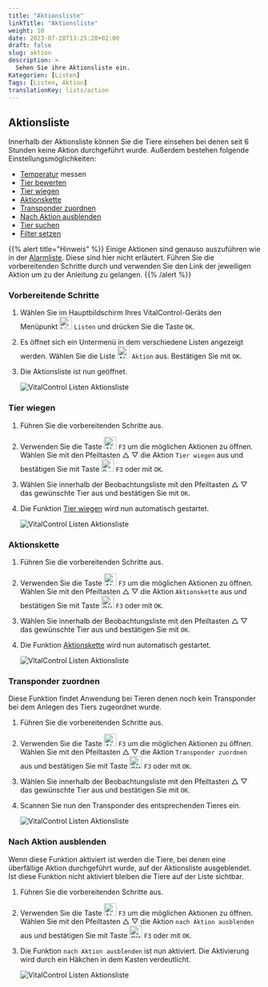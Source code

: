 ```yaml
---
title: "Aktionsliste"
linkTitle: "Aktionsliste"
weight: 10
date: 2023-07-28T13:25:28+02:00
draft: false
slug: aktion
description: >
  Sehen Sie ihre Aktionsliste ein.
Kategorien: [Listen]
Tags: [Listen, Aktion]
translationKey: lists/action
---
```

## Aktionsliste

Innerhalb der Aktionsliste können Sie die Tiere einsehen bei denen seit 6 Stunden keine Aktion durchgeführt wurde. Außerdem bestehen folgende Einstellungsmöglichkeiten:

- [Temperatur](../../aktionen/temperatur) messen
- [Tier bewerten](../../aktionen/tierbewertung)
- [Tier wiegen](#tier-wiegen)
- [Aktionskette](#aktionskette)
- [Transponder zuordnen](#transponder-zuordnen)
- [Nach Aktion ausblenden](#nach-aktion-ausblenden)
- [Tier suchen](../alarm/#tier-suchen)
- [Filter setzen](../../filter/)

{{% alert title="Hinweis" %}}
Einige Aktionen sind genauso auszuführen wie in der [Alarmliste](../alarm/). Diese sind hier nicht erläutert. Führen Sie die vorbereitenden Schritte durch und verwenden Sie den Link der jeweiligen Aktion um zu der Anleitung zu gelangen.
{{% /alert %}}

### Vorbereitende Schritte

1. Wählen Sie im Hauptbildschirm Ihres VitalControl-Geräts den Menüpunkt <img src="/icons/listen.svg" width="25" align="bottom" alt="Listen" /> `Listen` und drücken Sie die Taste `OK`.

2. Es öffnet sich ein Untermenü in dem verschiedene Listen angezeigt werden. Wählen Sie die Liste <img src="/icons/actionlist.svg" width="25" align="bottom" alt="Aktion" />  `Aktion` aus. Bestätigen Sie mit `OK`.

3. Die Aktionsliste ist nun geöffnet.

   ![VitalControl Listen Aktionsliste](../bilder/vorbereitendeschritte3.png "Vorbereitende Schritte")

### Tier wiegen

1. Führen Sie die vorbereitenden Schritte aus.

2. Verwenden Sie die Taste <img src="/icons/animalhistorysettings.svg" width="25" align="bottom" alt="Aktionen" />  `F3` um die möglichen Aktionen zu öffnen. Wählen Sie mit den Pfeiltasten △ ▽ die Aktion `Tier wiegen` aus und bestätigen Sie mit Taste <img src="/icons/save.svg" width="25" align="bottom" alt="Speichern" /> `F3` oder mit `OK`.

3. Wählen Sie innerhalb der Beobachtungsliste mit den Pfeiltasten △ ▽ das gewünschte Tier aus und bestätigen Sie mit `OK`.

4. Die Funktion [Tier wiegen](/docs/aktionen/wiegung/#gewicht-erfassen) wird nun automatisch gestartet.

   ![VitalControl Listen Aktionsliste](../bilder/tierwiegen.png "Tier wiegen")

### Aktionskette

1. Führen Sie die vorbereitenden Schritte aus.

2. Verwenden Sie die Taste <img src="/icons/animalhistorysettings.svg" width="25" align="bottom" alt="Aktionen" /> `F3` um die möglichen Aktionen zu öffnen. Wählen Sie mit den Pfeiltasten △ ▽ die Aktion `Aktionskette` aus und bestätigen Sie mit Taste <img src="/icons/ok.svg" width="25" align="bottom" alt="OK" /> `F3` oder mit `OK`.

3. Wählen Sie innerhalb der Beobachtungsliste mit den Pfeiltasten △ ▽ das gewünschte Tier aus und bestätigen Sie mit `OK`.

4. Die Funktion [Aktionskette](/docs/aktionskette/#aktionskette) wird nun automatisch gestartet.

   ![VitalControl Listen Aktionsliste](../bilder/aktionskette.png "Aktionskette")

### Transponder zuordnen

Diese Funktion findet Anwendung bei Tieren denen noch kein Transponder bei dem Anlegen des Tiers zugeordnet wurde.

1. Führen Sie die vorbereitenden Schritte aus.

2. Verwenden Sie die Taste <img src="/icons/animalhistorysettings.svg" width="25" align="bottom" alt="Aktionen" /> `F3` um die möglichen Aktionen zu öffnen. Wählen Sie mit den Pfeiltasten △ ▽ die Aktion `Transponder zuordnen` aus und bestätigen Sie mit Taste <img src="/icons/ok.svg" width="25" align="bottom" alt="OK" />  `F3` oder mit `OK`.

3. Wählen Sie innerhalb der Beobachtungsliste mit den Pfeiltasten △ ▽ das gewünschte Tier aus und bestätigen Sie mit `OK`.

4. Scannen Sie nun den Transponder des entsprechenden Tieres ein.

   ![VitalControl Listen Aktionsliste](../bilder/transponderzuordnen.png "Transponder zuordnen")

### Nach Aktion ausblenden

Wenn diese Funktion aktiviert ist werden die Tiere, bei denen eine überfällige Aktion durchgeführt wurde, auf der Aktionsliste ausgeblendet. Ist diese Funktion nicht aktiviert bleiben die Tiere auf der Liste sichtbar.

1. Führen Sie die vorbereitenden Schritte aus.

2. Verwenden Sie die Taste <img src="/icons/animalhistorysettings.svg" width="25" align="bottom" alt="Aktionen" /> `F3` um die möglichen Aktionen zu öffnen. Wählen Sie mit den Pfeiltasten △ ▽ die Aktion `nach Aktion ausblenden` aus und bestätigen Sie mit Taste <img src="/icons/ok.svg" width="25" align="bottom" alt="OK" />  `F3` oder mit `OK`.

3. Die Funktion `nach Aktion ausblenden` ist nun aktiviert. Die Aktivierung wird durch ein Häkchen in dem Kasten verdeutlicht.

   ![VitalControl Listen Aktionsliste](../bilder/nachaktionausblenden.png "Nach Aktion ausblenden aktivieren")
